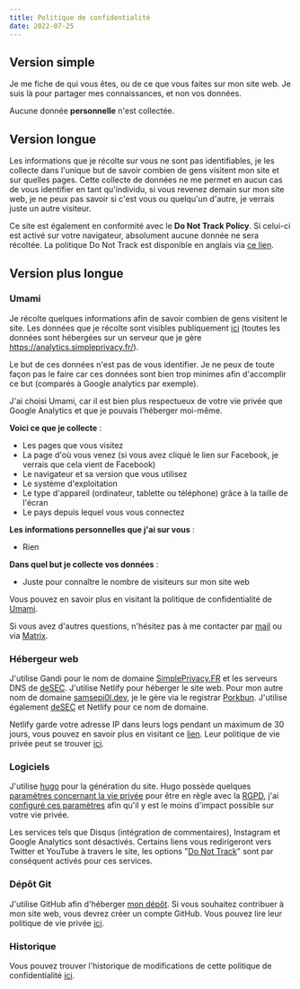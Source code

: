 ```yaml
---
title: Politique de confidentialité
date: 2022-07-25
---
```


## Version simple

Je me fiche de qui vous êtes, ou de ce que vous faites sur mon site web.
Je suis là pour partager mes connaissances, et non vos données.

Aucune donnée **personnelle** n'est collectée.

## Version longue

Les informations que je récolte sur vous ne sont pas identifiables, je les collecte dans l'unique but de savoir combien de gens visitent mon site et sur quelles pages. Cette collecte de données ne me permet en aucun cas de vous identifier en tant qu'individu, si vous revenez demain sur mon site web, je ne peux pas savoir si c'est vous ou quelqu'un d'autre, je verrais juste un autre visiteur.

Ce site est également en conformité avec le **Do Not Track Policy**. Si celui-ci est activé sur votre navigateur, absolument aucune donnée ne sera récoltée.
La politique Do Not Track est disponible en anglais via [ce lien](/.well-known/dnt-policy.txt).

## Version plus longue

### Umami

Je récolte quelques informations afin de savoir combien de gens visitent le site.
Les données que je récolte sont visibles publiquement [ici](https://analytics.simpleprivacy.fr/share/bKwsdaWWzJURf3Dk/SimplePrivacy) (toutes les données sont hébergées sur un serveur que je gère <https://analytics.simpleprivacy.fr/>).

Le but de ces données n'est pas de vous identifier. Je ne peux de toute façon pas le faire car ces données sont bien trop minimes afin d'accomplir ce but (comparés à Google analytics par exemple).

J'ai choisi Umami, car il est bien plus respectueux de votre vie privée que Google Analytics et que je pouvais l’héberger moi-même.

**Voici ce que je collecte** :

- Les pages que vous visitez
- La page d'où vous venez (si vous avez cliqué le lien sur Facebook, je verrais que cela vient de Facebook)
- Le navigateur et sa version que vous utilisez
- Le système d'exploitation
- Le type d'appareil (ordinateur, tablette ou téléphone) grâce à la taille de l'écran
- Le pays depuis lequel vous vous connectez

**Les informations personnelles que j'ai sur vous** :

- Rien

**Dans quel but je collecte vos données** :

- Juste pour connaître le nombre de visiteurs sur mon site web

Vous pouvez en savoir plus en visitant la politique de confidentialité de [Umami](https://umami.is/privacy).

Si vous avez d'autres questions, n'hésitez pas à me contacter par [mail](mailto:contact@simpleprivacy.fr) ou via [Matrix](https://matrix.to/#/@samsepi0l:arcticfoxes.net).

### Hébergeur web

J'utilise Gandi pour le nom de domaine [SimplePrivacy.FR](https://simpleprivacy.fr) et les serveurs DNS de [deSEC](https://desec.io/). J'utilise Netlify pour héberger le site web.
Pour mon autre nom de domaine [samsepi0l.dev](https://samsepi0l.dev), je le gère via le registrar [Porkbun](https://porkbun.com/). J'utilise également [deSEC](https://desec.io) et Netlify pour ce nom de domaine.

Netlify garde votre adresse IP dans leurs logs pendant un maximum de 30 jours, vous pouvez en savoir plus en visitant ce [lien](https://www.netlify.com/gdpr-ccpa/). Leur politique de vie privée peut se trouver [ici](https://www.netlify.com/gdpr-ccpa/).

### Logiciels

J'utilise [hugo](https://gohugo.io/) pour la génération du site. Hugo possède quelques [paramètres concernant la vie privée](https://gohugo.io/about/hugo-and-gdpr/) pour être en règle avec la [RGPD](https://www.cnil.fr/fr/comprendre-le-rgpd), j'ai [configuré ces paramètres](https://github.com/d4rklynk/simpleprivacy.fr/blob/main/config.yml#L159) afin qu'il y est le moins d'impact possible sur votre vie privée.

Les services tels que Disqus (intégration de commentaires), Instagram et Google Analytics sont désactivés. Certains liens vous redirigeront vers Twitter et YouTube à travers le site, les options "[Do Not Track](https://github.com/d4rklynk/simpleprivacy.fr/blob/main/config.yml#L172)" sont par conséquent activés pour ces services.

### Dépôt Git

J'utilise GitHub afin d'héberger [mon dépôt](https://github.com/d4rklynk/simpleprivacy.fr). Si vous souhaitez contribuer à mon site web, vous devrez créer un compte GitHub.
Vous pouvez lire leur politique de vie privée [ici](https://docs.github.com/fr/site-policy/privacy-policies/github-privacy-statement).

### Historique

Vous pouvez trouver l'historique de modifications de cette politique de confidentialité [ici](https://github.com/d4rklynk/simpleprivacy.fr/commits/main/content/privacy.md).
